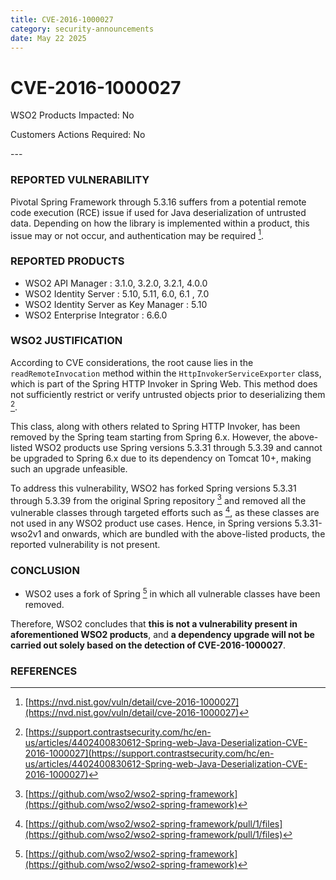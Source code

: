 ```yaml
---
title: CVE-2016-1000027
category: security-announcements
date: May 22 2025
---
```


# CVE-2016-1000027

<p class="doc-info">WSO2 Products Impacted: No</p>
<p class="doc-info">Customers Actions Required: No</p>
---

### REPORTED VULNERABILITY
Pivotal Spring Framework through 5.3.16 suffers from a potential remote code execution (RCE) issue if used for Java deserialization of untrusted data. Depending on how the library is implemented within a product, this issue may or not occur, and authentication may be required [^1].

### REPORTED PRODUCTS
* WSO2 API Manager : 3.1.0, 3.2.0, 3.2.1, 4.0.0
* WSO2 Identity Server : 5.10, 5.11, 6.0, 6.1 , 7.0
* WSO2 Identity Server as Key Manager : 5.10
* WSO2 Enterprise Integrator : 6.6.0


### WSO2 JUSTIFICATION
According to CVE considerations, the root cause lies in the `readRemoteInvocation` method within the `HttpInvokerServiceExporter` class, which is part of the Spring HTTP Invoker in Spring Web. This method does not sufficiently restrict or verify untrusted objects prior to deserializing them [^2].

This class, along with others related to Spring HTTP Invoker, has been removed by the Spring team starting from Spring 6.x. However, the above-listed WSO2 products use Spring versions 5.3.31 through 5.3.39 and cannot be upgraded to Spring 6.x due to its dependency on Tomcat 10+, making such an upgrade unfeasible.

To address this vulnerability, WSO2 has forked Spring versions 5.3.31 through 5.3.39 from the original Spring repository [^3] and removed all the vulnerable classes through targeted efforts such as [^4], as these classes are not used in any WSO2 product use cases. Hence, in Spring versions 5.3.31-wso2v1 and onwards, which are bundled with the above-listed products, the reported vulnerability is not present.

### CONCLUSION
- WSO2 uses a fork of Spring [^3] in which all vulnerable classes have been removed.

Therefore, WSO2 concludes that **this is not a vulnerability present in aforementioned WSO2 products**, and **a dependency upgrade will not be carried out solely based on the detection of CVE-2016-1000027**.


### REFERENCES
[^1]: [https://nvd.nist.gov/vuln/detail/cve-2016-1000027](https://nvd.nist.gov/vuln/detail/cve-2016-1000027)
[^2]: [https://support.contrastsecurity.com/hc/en-us/articles/4402400830612-Spring-web-Java-Deserialization-CVE-2016-1000027](https://support.contrastsecurity.com/hc/en-us/articles/4402400830612-Spring-web-Java-Deserialization-CVE-2016-1000027)
[^3]: [https://github.com/wso2/wso2-spring-framework](https://github.com/wso2/wso2-spring-framework)
[^4]: [https://github.com/wso2/wso2-spring-framework/pull/1/files](https://github.com/wso2/wso2-spring-framework/pull/1/files)